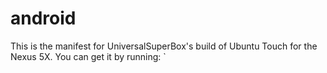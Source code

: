 # android

This is the manifest for UniversalSuperBox's build of Ubuntu Touch for the Nexus 5X. You can get it by running: 
`

